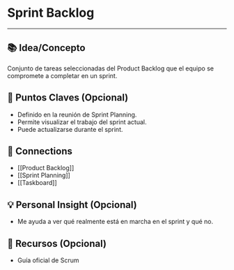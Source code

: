 # **Sprint Backlog**

---

## 📚 Idea/Concepto

Conjunto de tareas seleccionadas del Product Backlog que el equipo se compromete a completar en un sprint.

## 📌 Puntos Claves (Opcional)

- Definido en la reunión de Sprint Planning.
- Permite visualizar el trabajo del sprint actual.
- Puede actualizarse durante el sprint.

## 🔗 Connections

- [[Product Backlog]]
- [[Sprint Planning]]
- [[Taskboard]]

## 💡 Personal Insight (Opcional)

- Me ayuda a ver qué realmente está en marcha en el sprint y qué no.

## 🧾 Recursos (Opcional)

- Guía oficial de Scrum
